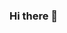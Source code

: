 ### Hi there 👋

<!--
**joaotux/joaotux** is a ✨ _special_ ✨ repository because its `README.md` (this file) appears on your GitHub profile.

Olá, meu nome é João Rafael e sou desenvolvedor de sistemas freelancer:

- 🔭 Trabalho em casa em tempo integral sempre na companhia dos meus 3 gatos :smiley_cat::smiley_cat::smiley_cat:
-->
